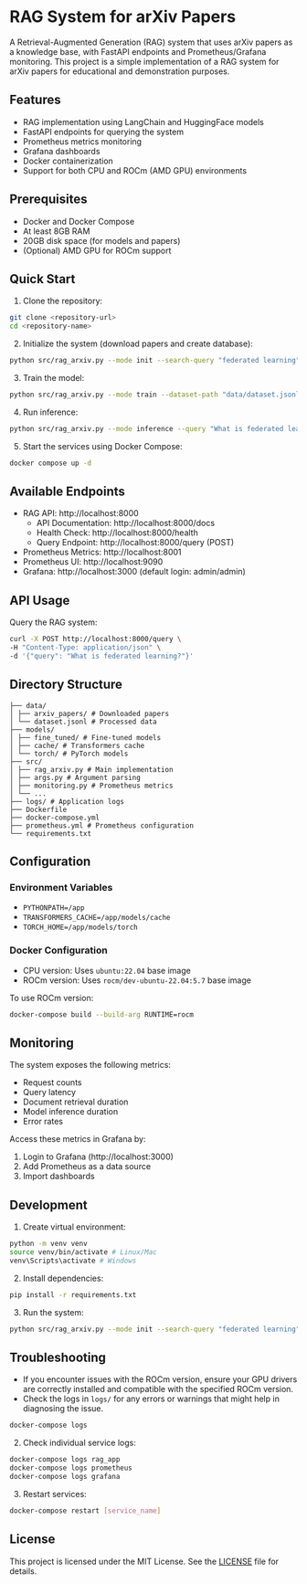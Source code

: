 # RAG System for arXiv Papers

A Retrieval-Augmented Generation (RAG) system that uses arXiv papers as a knowledge base, with FastAPI endpoints and Prometheus/Grafana monitoring.
This project is a simple implementation of a RAG system for arXiv papers for educational and demonstration purposes.

## Features

- RAG implementation using LangChain and HuggingFace models
- FastAPI endpoints for querying the system
- Prometheus metrics monitoring
- Grafana dashboards
- Docker containerization
- Support for both CPU and ROCm (AMD GPU) environments

## Prerequisites

- Docker and Docker Compose
- At least 8GB RAM
- 20GB disk space (for models and papers)
- (Optional) AMD GPU for ROCm support

## Quick Start

1. Clone the repository:
```bash
git clone <repository-url>
cd <repository-name>
```

2. Initialize the system (download papers and create database):
```bash
python src/rag_arxiv.py --mode init --search-query "federated learning" --papers-dir "data/papers" --dataset-path "data/dataset.jsonl"
```

3. Train the model:
```bash
python src/rag_arxiv.py --mode train --dataset-path "data/dataset.jsonl" --model_output_dir "models/fine_tuned"
```

4. Run inference:
```bash
python src/rag_arxiv.py --mode inference --query "What is federated learning?"
```

5. Start the services using Docker Compose:
```bash
docker compose up -d
```

## Available Endpoints

- RAG API: http://localhost:8000
  - API Documentation: http://localhost:8000/docs
  - Health Check: http://localhost:8000/health
  - Query Endpoint: http://localhost:8000/query (POST)
- Prometheus Metrics: http://localhost:8001
- Prometheus UI: http://localhost:9090
- Grafana: http://localhost:3000 (default login: admin/admin)

## API Usage

Query the RAG system:

```bash
curl -X POST http://localhost:8000/query \
-H "Content-Type: application/json" \
-d '{"query": "What is federated learning?"}'
```

## Directory Structure

```
├── data/
│ ├── arxiv_papers/ # Downloaded papers
│ └── dataset.jsonl # Processed data
├── models/
│ ├── fine_tuned/ # Fine-tuned models
│ ├── cache/ # Transformers cache
│ └── torch/ # PyTorch models
├── src/
│ ├── rag_arxiv.py # Main implementation
│ ├── args.py # Argument parsing
│ ├── monitoring.py # Prometheus metrics
│ └── ...
├── logs/ # Application logs
├── Dockerfile
├── docker-compose.yml
├── prometheus.yml # Prometheus configuration
└── requirements.txt
```

## Configuration

### Environment Variables

- `PYTHONPATH=/app`
- `TRANSFORMERS_CACHE=/app/models/cache`
- `TORCH_HOME=/app/models/torch`

### Docker Configuration

- CPU version: Uses `ubuntu:22.04` base image
- ROCm version: Uses `rocm/dev-ubuntu-22.04:5.7` base image

To use ROCm version:
```bash
docker-compose build --build-arg RUNTIME=rocm
```


## Monitoring

The system exposes the following metrics:
- Request counts
- Query latency
- Document retrieval duration
- Model inference duration
- Error rates

Access these metrics in Grafana by:
1. Login to Grafana (http://localhost:3000)
2. Add Prometheus as a data source
3. Import dashboards

## Development

1. Create virtual environment:
```bash
python -m venv venv
source venv/bin/activate # Linux/Mac
venv\Scripts\activate # Windows
```

2. Install dependencies:
```bash
pip install -r requirements.txt
```

3. Run the system:
```bash
python src/rag_arxiv.py --mode init --search-query "federated learning" --papers-dir "data/papers" --dataset-path "data/dataset.jsonl"
```

## Troubleshooting

- If you encounter issues with the ROCm version, ensure your GPU drivers are correctly installed and compatible with the specified ROCm version.
- Check the logs in `logs/` for any errors or warnings that might help in diagnosing the issue.

```bash
docker-compose logs
```


2. Check individual service logs:
```bash
docker-compose logs rag_app
docker-compose logs prometheus
docker-compose logs grafana
```

3. Restart services:
```bash
docker-compose restart [service_name]
```

## License

This project is licensed under the MIT License. See the [LICENSE](LICENSE) file for details.